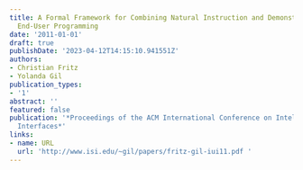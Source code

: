 ```yaml
---
title: A Formal Framework for Combining Natural Instruction and Demonstration for
  End-User Programming
date: '2011-01-01'
draft: true
publishDate: '2023-04-12T14:15:10.941551Z'
authors:
- Christian Fritz
- Yolanda Gil
publication_types:
- '1'
abstract: ''
featured: false
publication: '*Proceedings of the ACM International Conference on Intelligent User
  Interfaces*'
links:
- name: URL
  url: 'http://www.isi.edu/~gil/papers/fritz-gil-iui11.pdf '
---
```


